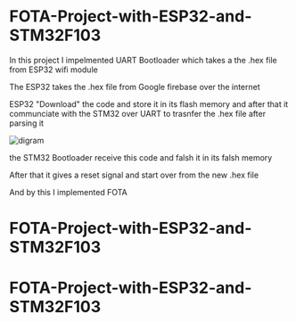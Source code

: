 # FOTA-Project-with-ESP32-and-STM32F103

In this project I impelmented UART Bootloader which takes a the .hex file from ESP32 wifi module

The ESP32 takes the .hex file from Google firebase over the internet

ESP32 "Download" the code and store it in its flash memory and after that it communciate with the STM32 over UART to trasnfer the .hex file after parsing it


![digram](https://github.com/Saker233/FOTA-Project-with-ESP32-and-STM32F103/assets/130178079/b22637ac-e6cc-40b6-8415-7e85728a7499)

the STM32 Bootloader receive this code and falsh it in its falsh memory

After that it gives a reset signal and start over from the new .hex file

And by this I implemented FOTA
# FOTA-Project-with-ESP32-and-STM32F103
# FOTA-Project-with-ESP32-and-STM32F103
